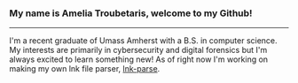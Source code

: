 ### My name is Amelia Troubetaris, welcome to my Github!
---
I'm a recent graduate of Umass Amherst with a B.S. in computer science. My interests are primarily in cybersecurity and digital forensics but I'm always excited to learn something new! As of right now I'm working on making my own lnk file parser, [lnk-parse](https://github.com/RaineDelay/LNK-parse). 

<!--
**RaineDelay/RaineDelay** is a ✨ _special_ ✨ repository because its `README.md` (this file) appears on your GitHub profile.

Here are some ideas to get you started:

- 🔭 I’m currently working on ...
- 🌱 I’m currently learning ...
- 👯 I’m looking to collaborate on ...
- 🤔 I’m looking for help with ...
- 💬 Ask me about ...
- 📫 How to reach me: ...
- 😄 Pronouns: ...
- ⚡ Fun fact: ...
-->
